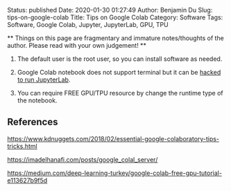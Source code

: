 Status: published
Date: 2020-01-30 01:27:49
Author: Benjamin Du
Slug: tips-on-google-colab
Title: Tips on Google Colab
Category: Software
Tags: Software, Google Colab, Jupyter, JupyterLab, GPU, TPU

**
Things on this page are fragmentary and immature notes/thoughts of the author.
Please read with your own judgement!
**


1. The default user is the root user, 
    so you can install software as needed.
    
2. Google Colab notebook does not support terminal 
    but it can be 
    [hacked to run JupyterLab](https://medium.com/@swaroopkml96/jupyterlab-and-google-drive-integration-with-google-colab-42a8d64a9b63).

2. You can require FREE GPU/TPU resource by change the runtime type of the notebook.

## References

https://www.kdnuggets.com/2018/02/essential-google-colaboratory-tips-tricks.html

https://imadelhanafi.com/posts/google_colal_server/

https://medium.com/deep-learning-turkey/google-colab-free-gpu-tutorial-e113627b9f5d